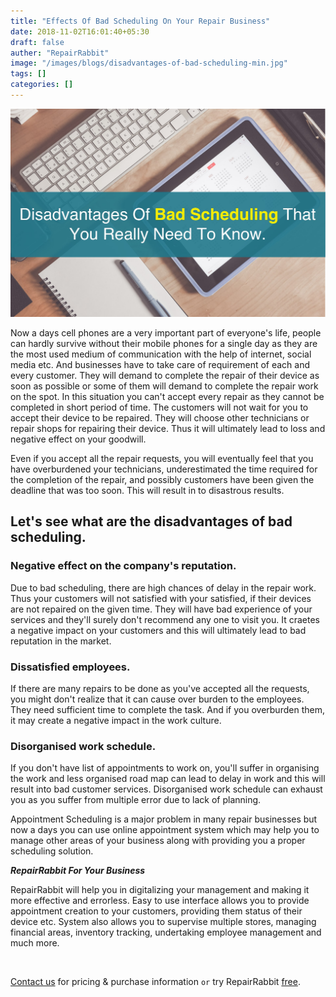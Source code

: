 ```yaml
---
title: "Effects Of Bad Scheduling On Your Repair Business"
date: 2018-11-02T16:01:40+05:30
draft: false
auther: "RepairRabbit"
image: "/images/blogs/disadvantages-of-bad-scheduling-min.jpg"
tags: []
categories: []
---
```


<img src="/images/blogs/disadvantages-of-bad-scheduling-min.jpg" />

Now a days cell phones are a very important part of everyone's life, people can hardly survive without their mobile phones for a single day as  they are the most used medium of communication with the help of internet, social media etc. And businesses have to take care of requirement of each and every customer. They will demand to complete the repair of their device as soon as possible or some of them will demand to complete the repair work on the spot. In this situation you can't accept every repair as they cannot be completed in short period of time. The customers will not wait for you to accept their device to be repaired. They will choose other technicians or repair shops for repairing their device. Thus it will ultimately lead to loss and negative effect on your goodwill. 

Even if you accept all the repair requests, you will eventually feel that you have overburdened your technicians, underestimated the time required for the completion of the repair, and possibly customers have been given the deadline that was too soon. This will result in to disastrous results. 

## Let's see what are the disadvantages of bad scheduling.

### Negative effect on the company's reputation. 

Due to bad scheduling, there are high chances of delay in the repair work. Thus your customers will not satisfied with your satisfied, if their devices are not repaired on the given time. They will have bad experience of your services and they'll surely don't recommend any one to visit you. It craetes a negative impact on your customers and this will ultimately lead to bad reputation in the market.

### Dissatisfied employees.

If there are many repairs to be done as you've accepted all the requests, you might don't realize that it can cause over burden to the employees. They need sufficient time to complete the task. And if you overburden them, it may create a negative impact in the work culture.

### Disorganised work schedule.

If you don't have list of appointments to work on, you'll suffer in organising the work and less organised road map can lead to delay in work and this will result into bad customer services. Disorganised work schedule can exhaust you as you suffer from multiple error due to lack of planning. 

Appointment Scheduling is a major problem in many repair businesses but now a days you can use online appointment system which may help you to manage other areas of your business along with providing you a proper scheduling solution. 

___RepairRabbit For Your Business___

RepairRabbit will help you in digitalizing your management and making it more effective and errorless. Easy to use interface allows you to provide appointment creation to your customers, providing them status of their device etc. System also allows you to supervise multiple stores, managing financial areas, inventory tracking, undertaking employee management and much more.


<br>

<a href="mailto:contact@repairrabbit.co?subject=Query of RepairRabbit" target="_blank">Contact us</a> for pricing & purchase information `or` try RepairRabbit <a href="https://demo.repairrabbit.co/admin" rel="noopener" target="_blank" title="RepairRabbit Demo">free</a>.

<br>